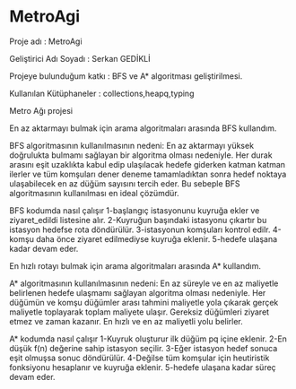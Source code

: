 # MetroAgi
Proje adı : MetroAgi

Geliştirici Adı Soyadı : Serkan GEDİKLİ

Projeye bulunduğum katkı : BFS ve A* algoritması geliştirilmesi.

Kullanılan Kütüphaneler : collections,heapq,typing

Metro Ağı projesi 

En az aktarmayı bulmak için arama algoritmaları arasında BFS kullandım.

BFS algoritmasının kullanılmasının nedeni: 
En az aktarmayı yüksek doğrulukta bulmamı sağlayan bir algoritma olması nedeniyle.
Her durak arasını eşit uzaklıkta kabul edip ulaşılacak hedefe giderken katman katman ilerler ve
tüm komşuları dener deneme tamamladıktan sonra hedef noktaya ulaşabilecek en az düğüm sayısını tercih eder.
Bu sebeple BFS algoritmasının kullanılması en ideal çözümdür.

BFS kodumda nasıl çalışır
1-başlangıç istasyonunu kuyruğa ekler ve ziyaret_edildi listesine alır.
2-Kuyruğun başındaki istasyonu çıkartır bu istasyon hedefse rota döndürülür.
3-istasyonun komşuları kontrol edilr.
4-komşu daha önce ziyaret edilmediyse kuyruğa eklenir.
5-hedefe ulaşana kadar devam eder.


En hızlı rotayı bulmak için arama algoritmaları arasında A* kullandım.

A* algoritmasının kullanılmasının nedeni:
En az süreyle ve en az maliyetle belirlenen hedefe ulaşmamı sağlayan algoritma olması nedeniyle.
Her düğümün ve komşu düğümler arası tahmini maliyetle yola çıkarak gerçek maliyetle toplayarak toplam maliyete ulaşır.
Gereksiz düğümleri ziyaret etmez ve zaman kazanır.
En hızlı ve en az maliyetli yolu belirler.

A* kodumda nasıl çalışır
1-Kuyruk oluşturur ilk düğüm pq içine eklenir.
2-En düşük f(n) değerine sahip istasyon seçilir.
3-Eğer istasyon hedef sonuca eşit olmuşsa sonuc döndürülür.
4-Değilse tüm komşular için heutiristik fonksiyonu hesaplanır ve kuyruğa eklenir.
5-hedefe ulaşana kadar süreç devam eder.
